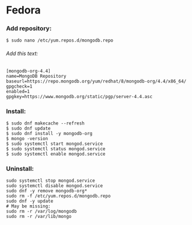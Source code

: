 # Fedora

### Add repository:

```shell
$ sudo nano /etc/yum.repos.d/mongodb.repo
```

###### Add this text:

```text
[mongodb-org-4.4]
name=MongoDB Repository
baseurl=https://repo.mongodb.org/yum/redhat/8/mongodb-org/4.4/x86_64/
gpgcheck=1
enabled=1
gpgkey=https://www.mongodb.org/static/pgp/server-4.4.asc
```

### Install:

```shell
$ sudo dnf makecache --refresh
$ sudo dnf update
$ sudo dnf install -y mongodb-org
$ mongo -version
$ sudo systemctl start mongod.service
$ sudo systemctl status mongod.service
$ sudo systemctl enable mongod.service
```

### Uninstall:

```shell
sudo systemctl stop mongod.service
sudo systemctl disable mongod.service
sudo dnf -y remove mongodb-org*
sudo rm -f /etc/yum.repos.d/mongodb.repo
sudo dnf -y update
# May be missing:
sudo rm -r /var/log/mongodb
sudo rm -r /var/lib/mongo
```

